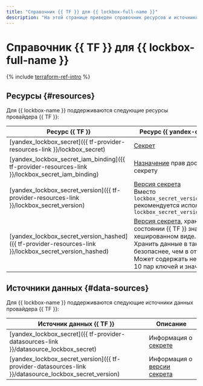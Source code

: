 ```yaml
---
title: "Справочник {{ TF }} для {{ lockbox-full-name }}"
description: "На этой странице приведен справочник ресурсов и источников данных провайдера {{ TF }}, которые поддерживаются для сервиса {{ lockbox-name }}."
---
```


# Справочник {{ TF }} для {{ lockbox-full-name }}

{% include [terraform-ref-intro](../_includes/terraform-ref-intro.md) %}

## Ресурсы {#resources}

Для {{ lockbox-name }} поддерживаются следующие ресурсы провайдера {{ TF }}:

| **Ресурс {{ TF }}** | **Ресурс {{ yandex-cloud }}** |
| --- | --- |
| [yandex_lockbox_secret]({{ tf-provider-resources-link }}/lockbox_secret) | [Секрет](./concepts/secret.md#secret) |
| [yandex_lockbox_secret_iam_binding]({{ tf-provider-resources-link }}/lockbox_secret_iam_binding) | [Назначение](../iam/concepts/access-control/index.md#access-bindings) прав доступа к секрету |
| [yandex_lockbox_secret_version]({{ tf-provider-resources-link }}/lockbox_secret_version) | [Версия секрета](./concepts/secret.md#version)<br> Вместо `lockbox_secret_version` рекомендуется использовать `lockbox_secret_version_hashed` |
| [yandex_lockbox_secret_version_hashed]({{ tf-provider-resources-link }}/lockbox_secret_version_hashed) | [Версия секрета](./concepts/secret.md#version), хранит в состоянии {{ TF }} значения в хешированном виде. <br> Хранить данные в таком виде безопаснее, чем в открытом. <br> Может содержать не более 10 пар ключей и значений |

## Источники данных {#data-sources}

Для {{ lockbox-name }} поддерживаются следующие источники данных провайдера {{ TF }}:

| **Источник данных {{ TF }}** | **Описание** |
| --- | --- |
| [yandex_lockbox_secret]({{ tf-provider-datasources-link }}/datasource_lockbox_secret) | Информация о [секрете](./concepts/secret.md#secret) |
| [yandex_lockbox_secret_version]({{ tf-provider-datasources-link }}/datasource_lockbox_secret_version) | Информация о [версии секрета](./concepts/secret.md#version) |
